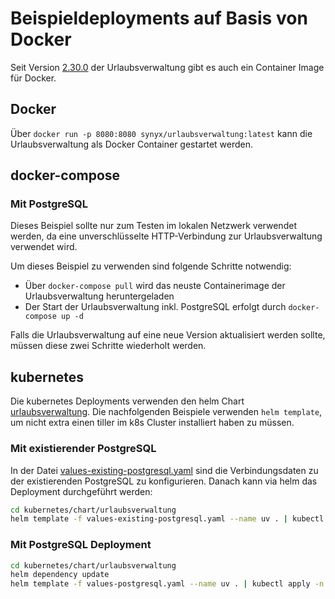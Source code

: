 # Beispieldeployments auf Basis von Docker

Seit Version [2.30.0](https://github.com/synyx/urlaubsverwaltung/releases/tag/urlaubsverwaltung-2.30.0) der Urlaubsverwaltung
gibt es auch ein Container Image für Docker.

## Docker

Über `docker run -p 8080:8080 synyx/urlaubsverwaltung:latest` kann die Urlaubsverwaltung als Docker Container gestartet werden.

## docker-compose

### Mit PostgreSQL

Dieses Beispiel sollte nur zum Testen im lokalen Netzwerk verwendet werden, da eine unverschlüsselte HTTP-Verbindung
zur Urlaubsverwaltung verwendet wird.

Um dieses Beispiel zu verwenden sind folgende Schritte notwendig:

* Über `docker-compose pull` wird das neuste Containerimage der Urlaubsverwaltung heruntergeladen
* Der Start der Urlaubsverwaltung inkl. PostgreSQL erfolgt durch `docker-compose up -d`

Falls die Urlaubsverwaltung auf eine neue Version aktualisiert werden sollte,
müssen diese zwei Schritte wiederholt werden.

## kubernetes

Die kubernetes Deployments verwenden den helm Chart [urlaubsverwaltung](kubernetes/chart/urlaubsverwaltung). Die
nachfolgenden Beispiele verwenden `helm template`, um nicht extra einen tiller im k8s Cluster installiert haben zu müssen.

### Mit existierender PostgreSQL

In der Datei [values-existing-postgresql.yaml](kubernetes/chart/urlaubsverwaltung/values-existing-postgresql.yaml)
sind die Verbindungsdaten zu der existierenden PostgreSQL zu konfigurieren. Danach kann via helm das Deployment
durchgeführt werden:

```bash
cd kubernetes/chart/urlaubsverwaltung
helm template -f values-existing-postgresql.yaml --name uv . | kubectl apply -n urlaubsverwaltung -f -
```

### Mit PostgreSQL Deployment

```bash
cd kubernetes/chart/urlaubsverwaltung
helm dependency update
helm template -f values-postgresql.yaml --name uv . | kubectl apply -n urlaubsverwaltung -f -
```
